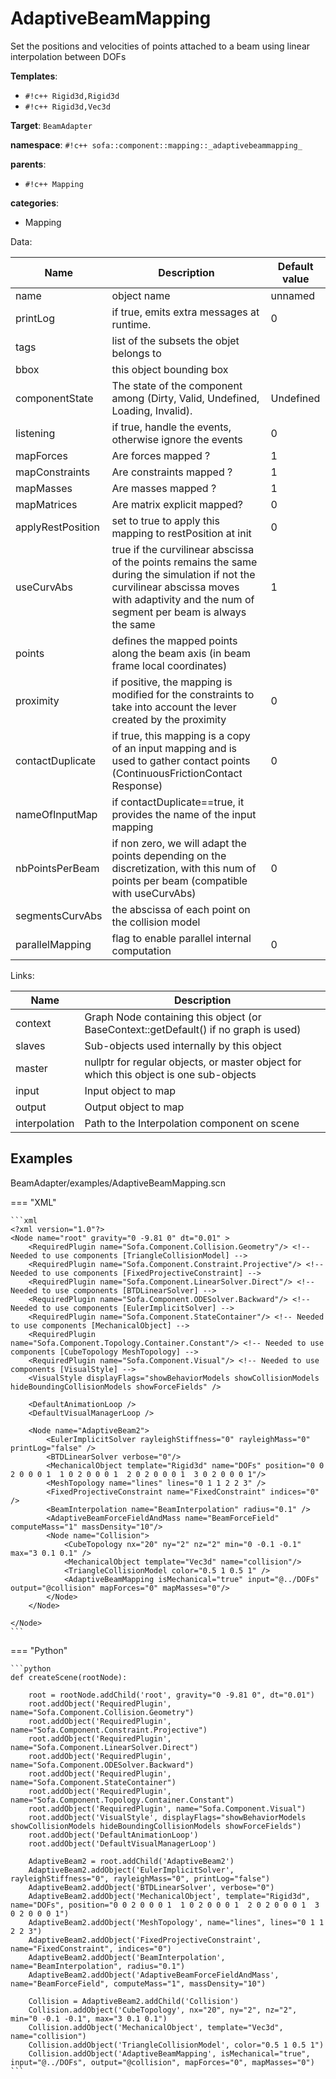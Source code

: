 # AdaptiveBeamMapping

Set the positions and velocities of points attached to a beam using linear interpolation between DOFs


__Templates__:

- `#!c++ Rigid3d,Rigid3d`
- `#!c++ Rigid3d,Vec3d`

__Target__: `BeamAdapter`

__namespace__: `#!c++ sofa::component::mapping::_adaptivebeammapping_`

__parents__: 

- `#!c++ Mapping`

__categories__: 

- Mapping

Data: 

<table>
<thead>
    <tr>
        <th>Name</th>
        <th>Description</th>
        <th>Default value</th>
    </tr>
</thead>
<tbody>
	<tr>
		<td>name</td>
		<td>
object name
</td>
		<td>unnamed</td>
	</tr>
	<tr>
		<td>printLog</td>
		<td>
if true, emits extra messages at runtime.
</td>
		<td>0</td>
	</tr>
	<tr>
		<td>tags</td>
		<td>
list of the subsets the objet belongs to
</td>
		<td></td>
	</tr>
	<tr>
		<td>bbox</td>
		<td>
this object bounding box
</td>
		<td></td>
	</tr>
	<tr>
		<td>componentState</td>
		<td>
The state of the component among (Dirty, Valid, Undefined, Loading, Invalid).
</td>
		<td>Undefined</td>
	</tr>
	<tr>
		<td>listening</td>
		<td>
if true, handle the events, otherwise ignore the events
</td>
		<td>0</td>
	</tr>
	<tr>
		<td>mapForces</td>
		<td>
Are forces mapped ?
</td>
		<td>1</td>
	</tr>
	<tr>
		<td>mapConstraints</td>
		<td>
Are constraints mapped ?
</td>
		<td>1</td>
	</tr>
	<tr>
		<td>mapMasses</td>
		<td>
Are masses mapped ?
</td>
		<td>1</td>
	</tr>
	<tr>
		<td>mapMatrices</td>
		<td>
Are matrix explicit mapped?
</td>
		<td>0</td>
	</tr>
	<tr>
		<td>applyRestPosition</td>
		<td>
set to true to apply this mapping to restPosition at init
</td>
		<td>0</td>
	</tr>
	<tr>
		<td>useCurvAbs</td>
		<td>
true if the curvilinear abscissa of the points remains the same during the simulation if not the curvilinear abscissa moves with adaptivity and the num of segment per beam is always the same
</td>
		<td>1</td>
	</tr>
	<tr>
		<td>points</td>
		<td>
defines the mapped points along the beam axis (in beam frame local coordinates)
</td>
		<td></td>
	</tr>
	<tr>
		<td>proximity</td>
		<td>
if positive, the mapping is modified for the constraints to take into account the lever created by the proximity
</td>
		<td>0</td>
	</tr>
	<tr>
		<td>contactDuplicate</td>
		<td>
if true, this mapping is a copy of an input mapping and is used to gather contact points (ContinuousFrictionContact Response)
</td>
		<td>0</td>
	</tr>
	<tr>
		<td>nameOfInputMap</td>
		<td>
if contactDuplicate==true, it provides the name of the input mapping
</td>
		<td></td>
	</tr>
	<tr>
		<td>nbPointsPerBeam</td>
		<td>
if non zero, we will adapt the points depending on the discretization, with this num of points per beam (compatible with useCurvAbs)
</td>
		<td>0</td>
	</tr>
	<tr>
		<td>segmentsCurvAbs</td>
		<td>
the abscissa of each point on the collision model
</td>
		<td></td>
	</tr>
	<tr>
		<td>parallelMapping</td>
		<td>
flag to enable parallel internal computation
</td>
		<td>0</td>
	</tr>

</tbody>
</table>

Links: 

| Name | Description |
| ---- | ----------- |
|context|Graph Node containing this object (or BaseContext::getDefault() if no graph is used)|
|slaves|Sub-objects used internally by this object|
|master|nullptr for regular objects, or master object for which this object is one sub-objects|
|input|Input object to map|
|output|Output object to map|
|interpolation|Path to the Interpolation component on scene|



## Examples

BeamAdapter/examples/AdaptiveBeamMapping.scn

=== "XML"

    ```xml
    <?xml version="1.0"?>
    <Node name="root" gravity="0 -9.81 0" dt="0.01" >
     	<RequiredPlugin name="Sofa.Component.Collision.Geometry"/> <!-- Needed to use components [TriangleCollisionModel] -->
     	<RequiredPlugin name="Sofa.Component.Constraint.Projective"/> <!-- Needed to use components [FixedProjectiveConstraint] -->
     	<RequiredPlugin name="Sofa.Component.LinearSolver.Direct"/> <!-- Needed to use components [BTDLinearSolver] -->
     	<RequiredPlugin name="Sofa.Component.ODESolver.Backward"/> <!-- Needed to use components [EulerImplicitSolver] -->
     	<RequiredPlugin name="Sofa.Component.StateContainer"/> <!-- Needed to use components [MechanicalObject] -->
     	<RequiredPlugin name="Sofa.Component.Topology.Container.Constant"/> <!-- Needed to use components [CubeTopology MeshTopology] -->
     	<RequiredPlugin name="Sofa.Component.Visual"/> <!-- Needed to use components [VisualStyle] -->
    	<VisualStyle displayFlags="showBehaviorModels showCollisionModels hideBoundingCollisionModels showForceFields" />
    
    	<DefaultAnimationLoop />
    	<DefaultVisualManagerLoop />
    
    	<Node name="AdaptiveBeam2">
    		<EulerImplicitSolver rayleighStiffness="0" rayleighMass="0" printLog="false" />
    		<BTDLinearSolver verbose="0"/>
    		<MechanicalObject template="Rigid3d" name="DOFs" position="0 0 2 0 0 0 1  1 0 2 0 0 0 1  2 0 2 0 0 0 1  3 0 2 0 0 0 1"/> 
    		<MeshTopology name="lines" lines="0 1 1 2 2 3" /> 
    		<FixedProjectiveConstraint name="FixedConstraint" indices="0" />
    		<BeamInterpolation name="BeamInterpolation" radius="0.1" /> 
    		<AdaptiveBeamForceFieldAndMass name="BeamForceField"  computeMass="1" massDensity="10"/>
    		<Node name="Collision">
    			<CubeTopology nx="20" ny="2" nz="2" min="0 -0.1 -0.1" max="3 0.1 0.1" />
    			<MechanicalObject template="Vec3d" name="collision"/>
    			<TriangleCollisionModel color="0.5 1 0.5 1" />
    			<AdaptiveBeamMapping isMechanical="true" input="@../DOFs"  output="@collision" mapForces="0" mapMasses="0"/>		
    		</Node>
    	</Node>  
    
    </Node>
    ```

=== "Python"

    ```python
    def createScene(rootNode):

        root = rootNode.addChild('root', gravity="0 -9.81 0", dt="0.01")
        root.addObject('RequiredPlugin', name="Sofa.Component.Collision.Geometry")
        root.addObject('RequiredPlugin', name="Sofa.Component.Constraint.Projective")
        root.addObject('RequiredPlugin', name="Sofa.Component.LinearSolver.Direct")
        root.addObject('RequiredPlugin', name="Sofa.Component.ODESolver.Backward")
        root.addObject('RequiredPlugin', name="Sofa.Component.StateContainer")
        root.addObject('RequiredPlugin', name="Sofa.Component.Topology.Container.Constant")
        root.addObject('RequiredPlugin', name="Sofa.Component.Visual")
        root.addObject('VisualStyle', displayFlags="showBehaviorModels showCollisionModels hideBoundingCollisionModels showForceFields")
        root.addObject('DefaultAnimationLoop')
        root.addObject('DefaultVisualManagerLoop')

        AdaptiveBeam2 = root.addChild('AdaptiveBeam2')
        AdaptiveBeam2.addObject('EulerImplicitSolver', rayleighStiffness="0", rayleighMass="0", printLog="false")
        AdaptiveBeam2.addObject('BTDLinearSolver', verbose="0")
        AdaptiveBeam2.addObject('MechanicalObject', template="Rigid3d", name="DOFs", position="0 0 2 0 0 0 1  1 0 2 0 0 0 1  2 0 2 0 0 0 1  3 0 2 0 0 0 1")
        AdaptiveBeam2.addObject('MeshTopology', name="lines", lines="0 1 1 2 2 3")
        AdaptiveBeam2.addObject('FixedProjectiveConstraint', name="FixedConstraint", indices="0")
        AdaptiveBeam2.addObject('BeamInterpolation', name="BeamInterpolation", radius="0.1")
        AdaptiveBeam2.addObject('AdaptiveBeamForceFieldAndMass', name="BeamForceField", computeMass="1", massDensity="10")

        Collision = AdaptiveBeam2.addChild('Collision')
        Collision.addObject('CubeTopology', nx="20", ny="2", nz="2", min="0 -0.1 -0.1", max="3 0.1 0.1")
        Collision.addObject('MechanicalObject', template="Vec3d", name="collision")
        Collision.addObject('TriangleCollisionModel', color="0.5 1 0.5 1")
        Collision.addObject('AdaptiveBeamMapping', isMechanical="true", input="@../DOFs", output="@collision", mapForces="0", mapMasses="0")
    ```

